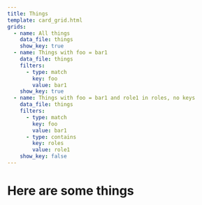 ```yaml
---
title: Things
template: card_grid.html
grids:
  - name: All things
    data_file: things
    show_key: true
  - name: Things with foo = bar1
    data_file: things
    filters:
      - type: match
        key: foo
        value: bar1
    show_key: true
  - name: Things with foo = bar1 and role1 in roles, no keys
    data_file: things
    filters:
      - type: match
        key: foo
        value: bar1
      - type: contains
        key: roles
        value: role1
    show_key: false
---
```


# Here are some things
